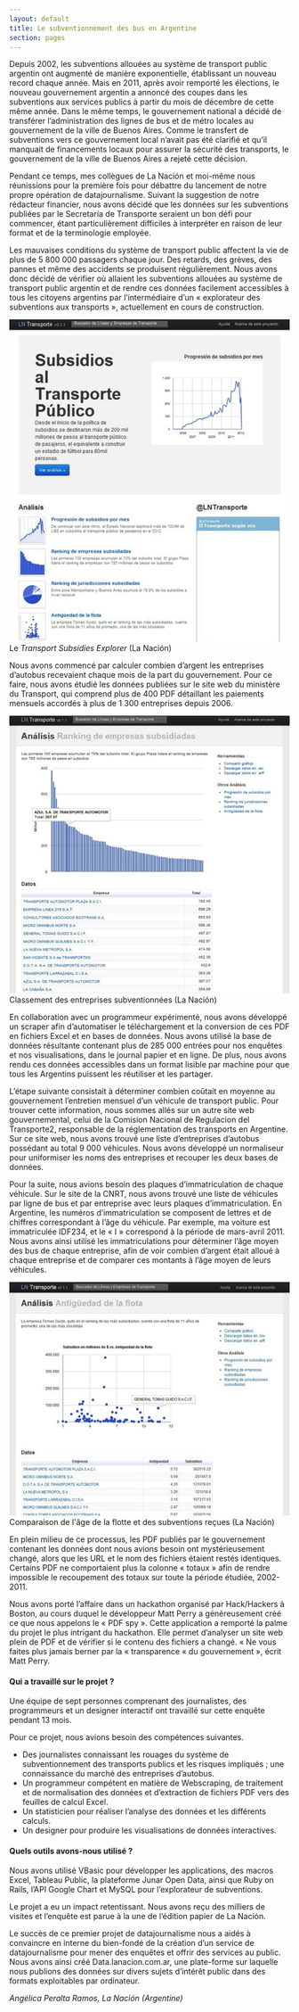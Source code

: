 ```yaml
---
layout: default
title: Le subventionnement des bus en Argentine
section: pages
---
```


Depuis 2002, les subventions allouées au système de transport public argentin ont augmenté de manière exponentielle, établissant un nouveau record chaque année. Mais en 2011, après avoir remporté les élections, le nouveau gouvernement argentin a annoncé des coupes dans les subventions aux services publics à partir du mois de décembre de cette même année. Dans le même temps, le gouvernement national a décidé de transférer l’administration des lignes de bus et de métro locales au gouvernement de la ville de Buenos Aires. Comme le transfert de subventions vers ce gouvernement local n’avait pas été clarifié et qu’il manquait de financements locaux pour assurer la sécurité des transports, le gouvernement de la ville de Buenos Aires a rejeté cette décision.

Pendant ce temps, mes collègues de La Nación et moi-même nous réunissions pour la première fois pour débattre du lancement de notre propre opération de datajournalisme. Suivant la suggestion de notre rédacteur financier, nous avons décidé que les données sur les subventions publiées par le Secretaría de Transporte seraient un bon défi pour commencer, étant particulièrement difficiles à interpréter en raison de leur format et de la terminologie employée.

Les mauvaises conditions du système de transport public affectent la vie de plus de 5 800 000 passagers chaque jour. Des retards, des grèves, des pannes et même des accidents se produisent régulièrement. Nous avons donc décidé de vérifier où allaient les subventions allouées au système de transport public argentin et de rendre ces données facilement accessibles à tous les citoyens argentins par l’intermédiaire d’un « explorateur des subventions aux transports », actuellement en cours de construction.

<div id="FIG0322" class="imageblock">
<div class="content">
<img alt="Transport Subsidies Explorer" src="../figs/incoming/03-LL-01.jpg"></div>
<div class="title">Le <em>Transport Subsidies Explorer</em> (La Nación)</div>
</div>

Nous avons commencé par calculer combien d’argent les entreprises d’autobus recevaient chaque mois de la part du gouvernement. Pour ce faire, nous avons étudié les données publiées sur le site web du ministère du Transport, qui comprend plus de 400 PDF détaillant les paiements mensuels accordés à plus de 1 300 entreprises depuis 2006.

<div id="FIG0323" class="imageblock">
<div class="content">
<img alt="Classement des entreprises subventionnées" src="../figs/incoming/03-LL-02.jpg"></div>
<div class="title">Classement des entreprises subventionnées (La Nación)</div>
</div>

En collaboration avec un programmeur expérimenté, nous avons développé un scraper afin d’automatiser le téléchargement et la conversion de ces PDF en fichiers Excel et en bases de données. Nous avons utilisé la base de données résultante contenant plus de 285 000 entrées pour nos enquêtes et nos visualisations, dans le journal papier et en ligne. De plus, nous avons rendu ces données accessibles dans un format lisible par machine pour que tous les Argentins puissent les réutiliser et les partager.

L’étape suivante consistait à déterminer combien coûtait en moyenne au gouvernement l’entretien mensuel d’un véhicule de transport public. Pour trouver cette information, nous sommes allés sur un autre site web gouvernemental, celui de la Comision Nacional de Regulacion del Transporte2, responsable de la réglementation des transports en Argentine. Sur ce site web, nous avons trouvé une liste d’entreprises d’autobus possédant au total 9 000 véhicules. Nous avons développé un normaliseur pour uniformiser les noms des entreprises et recouper les deux bases de données.

Pour la suite, nous avions besoin des plaques d’immatriculation de chaque véhicule. Sur le site de la CNRT, nous avons trouvé une liste de véhicules par ligne de bus et par entreprise avec leurs plaques d’immatriculation. En Argentine, les numéros d’immatriculation se composent de lettres et de chiffres correspondant à l’âge du véhicule. Par exemple, ma voiture est immatriculée IDF234, et le « I » correspond à la période de mars-avril 2011. Nous avons ainsi utilisé les immatriculations pour déterminer l’âge moyen des bus de chaque entreprise, afin de voir combien d’argent était alloué à chaque entreprise et de comparer ces montants à l’âge moyen de leurs véhicules.

<div id="FIG0324" class="imageblock">
<div class="content">
<img alt="Comparaison de l'âge de la flotte et des subventions reçues" src="../figs/incoming/03-LL-03.jpg"></div>
<div class="title">Comparaison de l'âge de la flotte et des subventions reçues (La Nación)</div>
</div>

En plein milieu de ce processus, les PDF publiés par le gouvernement contenant les données dont nous avions besoin ont mystérieusement changé, alors que les URL et le nom des fichiers étaient restés identiques. Certains PDF ne comportaient plus la colonne « totaux » afin de rendre impossible le recoupement des totaux sur toute la période étudiée, 2002-2011.

Nous avons porté l’affaire dans un hackathon organisé par Hack/Hackers à Boston, au cours duquel le développeur Matt Perry a généreusement créé ce que nous appelons le « PDF spy ». Cette application a remporté la palme du projet le plus intrigant du hackathon. Elle permet d’analyser un site web plein de PDF et de vérifier si le contenu des fichiers a changé. « Ne vous faites plus jamais berner par la « transparence « du gouvernement », écrit Matt Perry.

#### Qui a travaillé sur le projet ?

Une équipe de sept personnes comprenant des journalistes, des programmeurs et un designer interactif ont travaillé sur cette enquête pendant 13 mois.

Pour ce projet, nous avions besoin des compétences suivantes.

* Des journalistes connaissant les rouages du système de subventionnement des transports publics et les risques impliqués ; une connaissance du marché des entreprises d’autobus.
* Un programmeur compétent en matière de Webscraping, de traitement et de normalisation des données et d’extraction de fichiers PDF vers des feuilles de calcul Excel.
* Un statisticien pour réaliser l’analyse des données et les différents calculs.
* Un designer pour produire les visualisations de données interactives.

#### Quels outils avons-nous utilisé ?

Nous avons utilisé VBasic pour développer les applications, des macros Excel, Tableau Public, la plateforme Junar Open Data, ainsi que Ruby on Rails, l’API Google Chart et MySQL pour l’explorateur de subventions.

Le projet a eu un impact retentissant. Nous avons reçu des milliers de visites et l’enquête est parue à la une de l’édition papier de La Nación.

Le succès de ce premier projet de datajournalisme nous a aidés à convaincre en interne du bien-fondé de la création d’un service de datajournalisme pour mener des enquêtes et offrir des services au public. Nous avons ainsi créé Data.lanacion.com.ar, une plate-forme sur laquelle nous publions des données sur divers sujets d’intérêt public dans des formats exploitables par ordinateur.

_Angélica Peralta Ramos, La Nación (Argentine)_